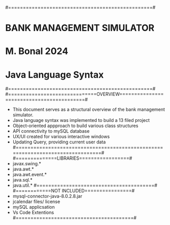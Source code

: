#=================================================#
# BANK MANAGEMENT SIMULATOR
# M. Bonal 2024
# Java Language Syntax
#=================================================#
#==============================OVERVIEW==========================================#
- This document serves as a structural overview of the bank management simulator.
- Java language syntax was implemented to build a 13 filed project
- Object-oriented appproach to build various class structures
- API connectivity to mySQL database
- UX/UI created for various interactive windows
- Updating Query, providing current user data
#================================================================================#
#==============LIBRARIES=================#
- javax.swing.*
- java.awt.*
- java.awt.event.*
- java.sql.*
- java.util.*
#========================================#
#============NOT INCLUDED================#
- mysql-connector-java-8.0.2.8.jar
- jcalendar files/ license
- mySQL applicsation
- Vs Code Extentions
#========================================#
